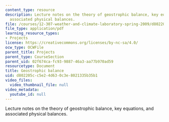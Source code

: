 ```yaml
---
content_type: resource
description: Lecture notes on the theory of geostrophic balance, key equations, and
  associated physical balances.
file: /courses/12-307-weather-and-climate-laboratory-spring-2009/d802205cc5e24d630c3e8021335b35b1_gostrophic_blnce.pdf
file_type: application/pdf
learning_resource_types:
- Projects
license: https://creativecommons.org/licenses/by-nc-sa/4.0/
ocw_type: OCWFile
parent_title: Projects
parent_type: CourseSection
parent_uid: 02f674ca-fc93-9887-46a3-aa77b970ad59
resourcetype: Document
title: Geostrophic balance
uid: d802205c-c5e2-4d63-0c3e-8021335b35b1
video_files:
  video_thumbnail_file: null
video_metadata:
  youtube_id: null
---
```

Lecture notes on the theory of geostrophic balance, key equations, and associated physical balances.